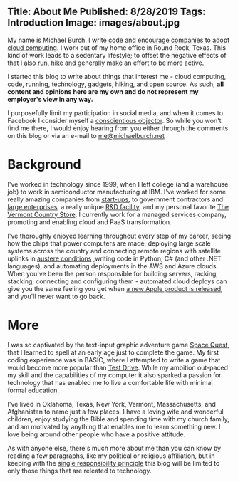 Title: About Me
Published: 8/28/2019
Tags: Introduction
Image: images/about.jpg
---
My name is Michael Burch. I [write code](https://github.com/michaelburch) and [encourage companies to adopt cloud computing](https://linkedin.com/in/michaelpburch). I work out of my home office in Round Rock, Texas. This kind of work leads to a sedentary lifestyle; to offset the negative effects of that I also [run](https://www.strava.com/athletes/20297841), [hike](https://www.alltrails.com/members/michael-burch-9) and generally make an effort to be more active.

I started this blog to write about things that interest me - cloud computing, code, running, technology, gadgets, hiking, and open source. As such, 
**all content and opinions here are my own and do not represent my employer's view in any way.**

I purposefully limit my participation in social media, and when it comes to Facebook I consider myself a [conscientious objector](https://www.theatlantic.com/technology/archive/2012/05/facebook-conscientious-objectors/327694/). So while you won't find me there, I would enjoy hearing from you either through the comments on this blog or via an e-mail to [me@michaelburch.net](mailto:me@michaelburch.net?subject=%20hello%20from%20michaelburch.net) 



Background
============

I've worked in technology since 1999, when I left college (and a warehouse job) to work in semiconductor manufacturing at IBM. I've worked for some really amazing companies from [start-ups](https://dotnet.microsoft.com/apps/xamarin), to government contractors and [large enterprises](https://www.halliburton.com), a really unique [R&D facility](https://www.ll.mit.edu/),  and my personal favorite [The Vermont Country Store](https://www.vermontcountrystore.com/). I currently work for a managed services company, promoting and enabling cloud and PaaS transformation.

I've thoroughly enjoyed learning throughout every step of my career, seeing how the chips that power computers are made, deploying large scale systems across the country and connecting remote regions with satellite uplinks in [austere conditions](images/austere.jpg) ,writing code in Python, C# (and other .NET languages), and automating deployments in the AWS and Azure clouds. When you've been the person responsible for building servers, racking, stacking, connecting and configuring them - automated cloud deploys can give you the same feeling you get when [a new Apple product is released](https://theoatmeal.com/comics/apple), and you'll never want to go back.

More
===

I was so captivated by the text-input graphic adventure game [Space Quest](https://en.wikipedia.org/wiki/Space_Quest_I), that I learned to spell at an early age just to complete the game. My first coding experience was in BASIC, where I attempted to write a game that would become more popular than [Test Drive](https://en.wikipedia.org/wiki/Test_Drive_(1987_video_game)). While my ambition out-paced my skill and the capabilities of my computer it also sparked a passion for technology that has enabled me to live a comfortable life with minimal formal education. 

I've lived in Oklahoma, Texas, New York, Vermont, Massachusetts, and Afghanistan to name just a few places. I have a loving wife and wonderful children, enjoy studying the Bible and spending time with my church family,  and am motivated by anything that enables me to learn something new. I love being around other people who have a positive attitude. 

As with anyone else, there's much more about me than you can know by reading a few paragraphs, like my political or religious affiliation, but in keeping with the [single responsibility principle](https://en.wikipedia.org/wiki/Single_responsibility_principle) this blog will be limited to only those things that are releated to technology.



